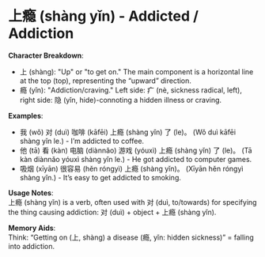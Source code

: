 # **上瘾 (shàng yǐn) - Addicted / Addiction**

**Character Breakdown**:  
- 上 (shàng): "Up" or "to get on." The main component is a horizontal line at the top (top), representing the “upward” direction.  
- 瘾 (yǐn): "Addiction/craving." Left side: 疒 (nè, sickness radical, left), right side: 隐 (yǐn, hide)-connoting a hidden illness or craving.

**Examples**:  
- 我 (wǒ) 对 (duì) 咖啡 (kāfēi) 上瘾 (shàng yǐn) 了 (le)。 (Wǒ duì kāfēi shàng yǐn le.) - I’m addicted to coffee.  
- 他 (tā) 看 (kàn) 电脑 (diànnǎo) 游戏 (yóuxì) 上瘾 (shàng yǐn) 了 (le)。 (Tā kàn diànnǎo yóuxì shàng yǐn le.) - He got addicted to computer games.  
- 吸烟 (xīyān) 很容易 (hěn róngyì) 上瘾 (shàng yǐn)。 (Xīyān hěn róngyì shàng yǐn.) - It’s easy to get addicted to smoking.

**Usage Notes**:  
上瘾 (shàng yǐn) is a verb, often used with 对 (duì, to/towards) for specifying the thing causing addiction: 对 (duì) + object + 上瘾 (shàng yǐn).

**Memory Aids**:  
Think: “Getting on (上, shàng) a disease (瘾, yǐn: hidden sickness)” = falling into addiction.